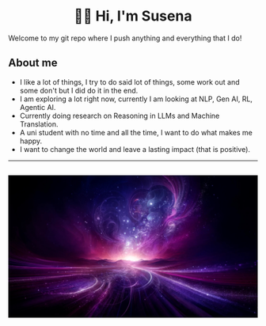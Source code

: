 
<h1 align = "center" > 💜✨ Hi, I'm Susena </h1> 

Welcome to my git repo where I push anything and everything that I do!

## About me

- I like a lot of things, I try to do said lot of things, some work out and some don't but I did do it in the end.
- I am exploring a lot right now, currently I am looking at NLP, Gen AI, RL, Agentic AI.
- Currently doing research on Reasoning in LLMs and Machine Translation.
- A uni student with no time and all the time, I want to do what makes me happy.
- I want to change the world and leave a lasting impact (that is positive).
  
---
![Pretty Background](WowBg.jpg)
---


